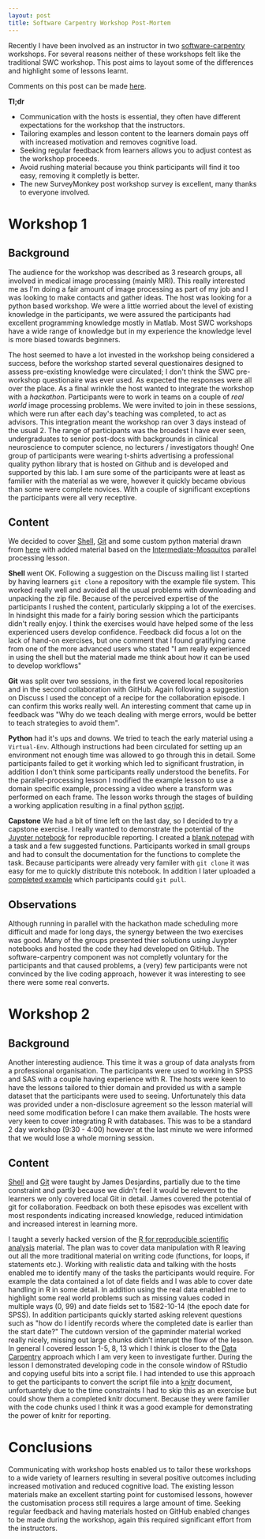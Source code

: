```yaml
---
layout: post
title: Software Carpentry Workshop Post-Mortem
---
```


Recently I have been involved as an instructor in two [software-carpentry](http://www.software-carpentry.org) workshops. For several reasons neither of these workshops felt like the traditional SWC workshop. This post aims to layout some of the differences and highlight some of lessons learnt.

Comments on this post can be made [here](https://github.com/tomwright01/tomwright01.github.io/blob/gh-pages/_posts/2016-06-28-swc-mcgill-mpac.md).

**Tl;dr**

* Communication with the hosts is essential, they often have different expectations for the workshop that the instructors.
* Tailoring examples and lesson content to the learners domain pays off with increased motivation and removes cognitive load.
* Seeking regular feedback from learners allows you to adjust contest as the workshop proceeds.
* Avoid rushing material because you think participants will find it too easy, removing it completly is better.
* The new SurveyMonkey post workshop survey is excellent, many thanks to everyone involved.

# Workshop 1

## Background

The audience for the workshop was described as 3 research groups, all involved in medical image processing (mainly MRI). This really interested me as I'm doing a fair amount of image processing as part of my job and I was looking to make contacts and gather ideas. The host was looking for a python based workshop. We were a little worried about the level of existing knowledge in the participants, we were assured the participants had excellent programming knowledge mostly in Matlab. Most SWC workshops have a wide range of knowledge but in my experience the knowledge level is more biased towards beginners.

The host seemed to have a lot invested in the workshop being considered a success, before the workshop started several questionaires designed to assess pre-existing knowledge were circulated; I don't think the SWC pre-workshop questionaire was ever used. As expected the responses were all over the place.
As a final wrinkle the host wanted to integrate the workshop with a _hackathon_. Participants were to work in teams on a couple of _real world_ image processing problems. We were invited to join in these sessions, which were run after each day's teaching was completed, to act as advisors. This integration meant the workshop ran over 3 days instead of the usual 2.
The range of participants was the broadest I have ever seen, undergraduates to senior post-docs with backgrounds in clinical neuroscience to computer science, no lecturers / investigators though! One group of participants were wearing t-shirts advertising a professional quality python library that is hosted on Github and is developed and supported by this lab.
I am sure some of the participants were at least as familier with the material as we were, however it quickly became obvious than some were complete novices. With a couple of significant exceptions the participants were all very receptive.

## Content

We decided to cover [Shell](http://swcarpentry.github.io/shell-novice), [Git](http://swcarpentry.github.io/git-novice) and some custom python material drawn from [here](https://paris-swc.github.io/advanced-numpy-lesson/) with added material based on the [Intermediate-Mosquitos](https://swcarpentry.github.io/python-intermediate-mosquitoes/) parallel processing lesson.

**Shell** went OK. Following a suggestion on the Discuss mailing list I started by having learners `git clone` a repository with the example file system. This worked really well and avoided all the usual problems with downloading and unpacking the zip file. Because of the perceived expertise of the participants I rushed the content, particularly skipping a lot of the exercises. In hindsight this made for a fairly boring session which the participants didn't really enjoy. I think the exercises would have helped some of the less experienced users develop confidence. Feedback did focus a lot on the lack of hand-on exercises, but one comment that I found gratifying came from one of the more advanced users who stated "I am really experienced in using the shell but the material made me think about how it can be used to develop workflows"

**Git** was split over two sessions, in the first we covered local repositories and in the second collaboration with GitHub. Again following a suggestion on Discuss I used the concept of a recipe for the collaboration episode. I can confirm this works really well. An interesting comment that came up in feedback was "Why do we teach dealing with merge errors, would be better to teach strategies to avoid them".

**Python** had it's ups and downs. We tried to teach the early material using a `Virtual-Env`. Although instructions had been circulated for setting up an environment not enough time was allowed to go through this in detail. Some participants failed to get it working which led to significant frustration, in addition I don't think some participants really understood the benefits. For the parallel-processing lesson I modified the example lesson to use a domain specific example, processing a video where a transform was performed on each frame. The lesson works through the stages of building a working application resulting in a final python [script](https://github.com/tomwright01/imp-parallel/blob/master/normalise_movie.py).

**Capstone** We had a bit of time left on the last day, so I decided to try a capstone exercise. I really wanted to demonstrate the potential of the [Juypter notebook](http://jupyter.org/) for reproducible reporting. I created a [blank notepad](https://github.com/tomwright01/imp-parallel/blob/master/ConeCounting.ipynb) with a task and a few suggested functions. Participants worked in small groups and had to consult the documentation for the functions to complete the task. Because participants were already very familer with `git clone` it was easy for me to quickly distribute this notebook. In addition I later uploaded a [completed example](https://github.com/tomwright01/imp-parallel/blob/master/ConeCounting-Complete.ipynb) which participants could `git pull`.

## Observations

Although running in parallel with the hackathon made scheduling more difficult and made for long days, the synergy between the two exercises was good. Many of the groups presented thier solutions using Juypter notebooks and hosted the code they had developed on GitHub. The software-carpentry component was not completly voluntary for the participants and that caused problems, a (very) few participants were not convinced by the live coding approach, however it was interesting to see there were some real converts.

# Workshop 2

## Background

Another interesting audience. This time it was a group of data analysts from a professional organisation. The participants were used to working in SPSS and SAS with a couple having experience with R.
The hosts were keen to have the lessons tailored to thier domain and provided us with a sample dataset that the participants were used to seeing. Unfortunately this data was provided under a non-disclosure agreement so the lesson material will need some modification before I can make them available. The hosts were very keen to cover integrating R with databases.
This was to be a standard 2 day workshop (9:30 - 4:00) however at the last minute we were informed that we would lose a whole morning session.

## Content

[Shell](http://swcarpentry.github.io/shell-novice) and [Git](http://swcarpentry.github.io/git-novice) were taught by James Desjardins, partially due to the time constraint and partly because we didn't feel it would be relevent to the learners we only covered local Git in detail. James covered the potential of git for collaboration. Feedback on both these episodes was excellent with most respondents indicating increased knowledge, reduced intimidation and increased interest in learning more.  

I taught a severly hacked version of the [R for reproducible scientific analysis](http://swcarpentry.github.io/r-novice-gapminder) material. The plan was to cover data manipulation with R leaving out all the more traditional material on writing code (functions, for loops, if statements etc.). Working with realistic data and talking with the hosts enabled me to identify many of the tasks the participants would require. For example the data contained a lot of date fields and I was able to cover date handling in R in some detail. In addition using the real data enabled me to highlight some real world problems such as missing values coded in multiple ways (0, 99) and date fields set to 1582-10-14 (the epoch date for SPSS). In addition participants quickly started asking relevent questions such as "how do I identify records where the completed date is earlier than the start date?"
The cutdown version of the gapminder material worked really nicely, missing out large chunks didn't interupt the flow of the lesson. In general I covered lesson 1-5, 8, 13 which I think is closer to the [Data Carpentry](www.datacarpentry.org) approach which I am very keen to investigate further.
During the lesson I demonstrated developing code in the console window of RStudio and copying useful bits into a script file. I had intended to use this approach to get the participants to convert the script file into a [knitr](http://yihui.name/knitr/) document, unfortuantely due to the time constraints I had to skip this as an exercise but could show them a completed knitr document. Because they were familier with the code chunks used I think it was a good example for demonstrating the power of knitr for reporting.

# Conclusions

Communicating with workshop hosts enabled us to tailor these workshops to a wide variety of learners resulting in several positive outcomes including increased motivation and reduced cognitive load. The existing lesson materials make an excellent starting point for customised lessons, however the customisation process still requires a large amount of time. Seeking regular feedback and having materials hosted on GitHub enabled changes to be made during the workshop, again this required significant effort from the instructors.
